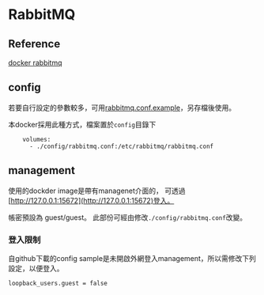 # RabbitMQ

## Reference

[docker rabbitmq](https://hub.docker.com/_/rabbitmq)

## config

若要自行設定的參數較多，可用[rabbitmq.conf.example](https://raw.githubusercontent.com/rabbitmq/rabbitmq-server/master/docs/rabbitmq.conf.example)，另存檔後使用。

本docker採用此種方式，檔案置於```config```目錄下

```
    volumes:
      - ./config/rabbitmq.conf:/etc/rabbitmq/rabbitmq.conf
```

## management

使用的dockder image是帶有managenet介面的，
可透過[http://127.0.0.1:15672](http://127.0.0.1:15672)登入。

帳密預設為 guest/guest。
此部份可經由修改```./config/rabbitmq.conf```改變。

### 登入限制
自github下載的config sample是未開啟外網登入management，所以需修改下列設定，以便登入。

```
loopback_users.guest = false
```
